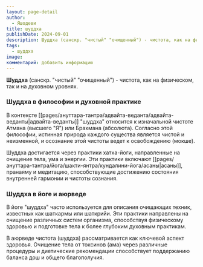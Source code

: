```yaml
---
layout: page-detail
author:
  - Яшодеви
title: шуддха
publishDate: 2024-09-01
description: Шуддха (санскр. "чистый" "очищенный") - чистота, как на физическом, так и на духовном уровнях.
tags:
  - шуддха
image: 
комментарий: добавить информацию
---
```

**Шуддха** (санскр. "чистый" "очищенный") - чистота, как на физическом, так и на духовном уровнях.

### Шуддха в философии и духовной практике

В контексте [[pages/ануттара-тантра/адвайта-веданта/адвайта-веданты|адвайта-веданты]] "шуддха" относится к изначальной чистоте Атмана (высшего "Я") или Брахмана (абсолюта). Согласно этой философии, истинная природа каждого существа является чистой и неизменной, и осознание этой чистоты ведет к освобождению (мокше).

Шуддха достигается через практики хатха-йоги, направленные на очищение тела, ума и энергии. Эти практики включают [[pages/ануттара-тантра/йога/шакти-янтра/кундалини-йога/асаны|асаны]], пранаяму и медитацию, способствующие достижению состояния внутренней гармонии и чистоты сознания.

### Шуддха в йоге и аюрведе

В йоге "шуддха" часто используется для описания очищающих техник, известных как шаткармы или шаткрийи. Эти практики направлены на очищение различных систем организма, способствуя физическому здоровью и подготовке тела к более глубоким духовным практикам.

В аюрведе чистота (шуддха) рассматривается как ключевой аспект здоровья. Очищение тела от токсинов (ама) через различные процедуры и диетические рекомендации способствует поддержанию баланса дош и общего благополучия.